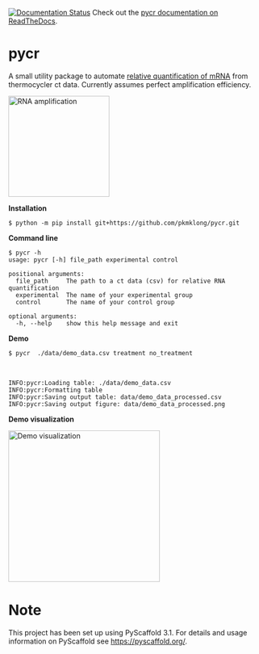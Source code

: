 [![Documentation Status](https://readthedocs.org/projects/docs/badge/?version=latest)](https://pycr.readthedocs.io/en/latest/) Check out the [pycr documentation on ReadTheDocs](https://pycr.readthedocs.io/en/latest/). 


pycr
====
A small utility package to automate [relative quantification of mRNA](https://en.wikipedia.org/wiki/Real-time_polymerase_chain_reaction) from thermocycler ct data. 
Currently assumes perfect amplification efficiency.

<img src="https://github.com/pkmklong/pycr/blob/master/images/Qpcr-cycling.png" height="200"  class="center" title="RNA amplification">

<b>Installation</b>

    $ python -m pip install git+https://github.com/pkmklong/pycr.git

<b>Command line</b>

    $ pycr -h
    usage: pycr [-h] file_path experimental control

    positional arguments:
      file_path     The path to a ct data (csv) for relative RNA quantification
      experimental  The name of your experimental group
      control       The name of your control group

    optional arguments:
      -h, --help    show this help message and exit
      

<b>Demo</b>

    $ pycr  ./data/demo_data.csv treatment no_treatment
<br>    

    INFO:pycr:Loading table: ./data/demo_data.csv
    INFO:pycr:Formatting table
    INFO:pycr:Saving output table: data/demo_data_processed.csv
    INFO:pycr:Saving output figure: data/demo_data_processed.png

<b>Demo visualization</b>

<img src="https://github.com/pkmklong/pycr/blob/master/images/demo_data_processed.png" height="300"  class="center" title="Demo visualization">


Note
====

This project has been set up using PyScaffold 3.1. For details and usage
information on PyScaffold see https://pyscaffold.org/.
